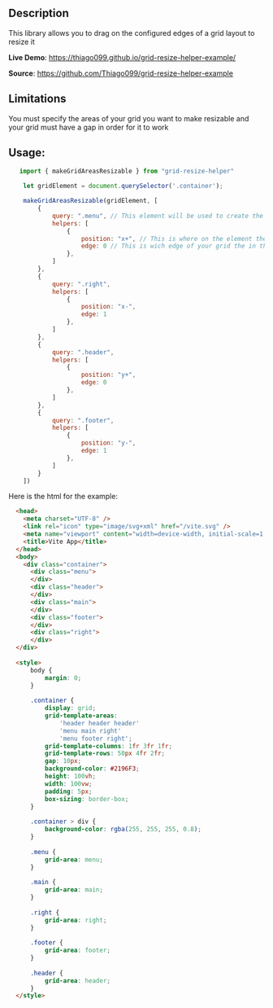 ## Description

This library allows you to drag on the configured edges of a grid layout to resize it

**Live Demo**: https://thiago099.github.io/grid-resize-helper-example/

**Source**: https://github.com/Thiago099/grid-resize-helper-example

## Limitations

You must specify the areas of your grid you want to make resizable and your grid must have a gap in order for it to work

## Usage:

```js
   import { makeGridAreasResizable } from "grid-resize-helper"

    let gridElement = document.querySelector('.container');

    makeGridAreasResizable(gridElement, [
        { 
            query: ".menu", // This element will be used to create the helper, it will only be as wide as the element
            helpers: [
                { 
                    position: "x+", // This is where on the element the helper will be
                    edge: 0 // This is wich edge of your grid the in the respective axis of the position
                },
            ]
        },
        {
            query: ".right",
            helpers: [
                {
                    position: "x-",
                    edge: 1
                },
            ]
        },
        {
            query: ".header",
            helpers: [
                {
                    position: "y+",
                    edge: 0
                },
            ]
        },
        {
            query: ".footer",
            helpers: [
                {
                    position: "y-",
                    edge: 1
                },
            ]
        }
    ])
```

Here is the html for the example:

```html
  <head>
    <meta charset="UTF-8" />
    <link rel="icon" type="image/svg+xml" href="/vite.svg" />
    <meta name="viewport" content="width=device-width, initial-scale=1.0" />
    <title>Vite App</title>
  </head>
  <body>
    <div class="container">
      <div class="menu">
      </div>
      <div class="header">
      </div>
      <div class="main">
      </div>
      <div class="footer">
      </div>
      <div class="right">
      </div>
  </div>
  
  <style>
      body {
          margin: 0;
      }
  
      .container {
          display: grid;
          grid-template-areas:
              'header header header'
              'menu main right'
              'menu footer right';
          grid-template-columns: 1fr 3fr 1fr;
          grid-template-rows: 50px 4fr 2fr;
          gap: 10px;
          background-color: #2196F3;
          height: 100vh;
          width: 100vw;
          padding: 5px;
          box-sizing: border-box;
      }
  
      .container > div {
          background-color: rgba(255, 255, 255, 0.8);
      }
  
      .menu {
          grid-area: menu;
      }
  
      .main {
          grid-area: main;
      }
  
      .right {
          grid-area: right;
      }
  
      .footer {
          grid-area: footer;
      }
  
      .header {
          grid-area: header;
      }
  </style>
```
